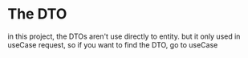 

# The DTO
in this project, the DTOs aren't use directly to entity.
but it only used in useCase request, so if you want to find the DTO, go to useCase